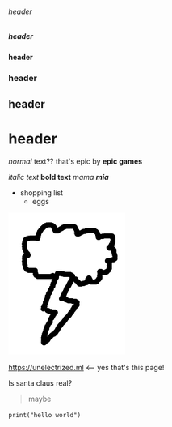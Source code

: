 ###### header
##### header
#### header
### header
## header
# header
*normal* text?? that's epic by **epic games**

*italic text*
**bold text**
*mama **mia***

* shopping list
  * eggs

![here is a cool thunderstorm image](thunder.png)

https://unelectrized.ml <-- yes that's this page!

Is santa claus real?
> maybe

`print("hello world")`
